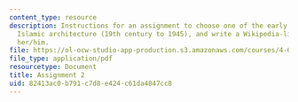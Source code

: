 ```yaml
---
content_type: resource
description: Instructions for an assignment to choose one of the early scholars of
  Islamic architecture (19th century to 1945), and write a Wikipedia-like entry about
  her/him.
file: https://ol-ocw-studio-app-production.s3.amazonaws.com/courses/4-619-historiography-of-islamic-architecture-fall-2014/82413ac0b791c7d8e424c61da4847cc8_MIT4_619F14_assignment2.pdf
file_type: application/pdf
resourcetype: Document
title: Assignment 2
uid: 82413ac0-b791-c7d8-e424-c61da4847cc8
---
```

